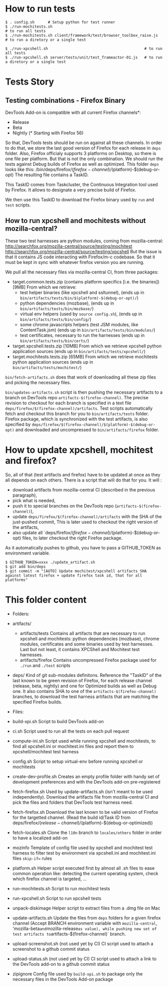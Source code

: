 # How to run tests
```
$ . config.sh      # Setup python for test runner
$ ./run-mochitests.sh                                                  # to run all tests
$ ./run-mochitests.sh client/framework/test/browser_toolbox_raise.js   # to run a diretory or a single test

$ ./run-xpcshell.sh                                           # to run all tests
$ ./run-xpcshell.sh server/tests/unit/test_frameactor-01.js   # to run a diretory or a single test
```

# Tests Story

## Testing combinations - Firefox Binary

DevTools Add-on is compatible with all current Firefox channels*:
* Release
* Beta
* Nightly
(* Starting with Firefox 56)

So that, DevTools tests should be run on against all these channels.
In order to do that, we store the last good version of Firefox for each release in `deps` folder.
Also, Firefox officialy supports 3 platforms on Desktop, so there is one file per platform.
But that is not the only combination. We should run the tests against Debug builds of Firefox
as well as optimized. This folder `deps` looks like this:
  /bin/deps/firefox/$(firefox-channel)/$(platform)-$(debug-or-opt)
The resulting file contains a TaskID.

This TaskID comes from Taskcluster, the Continuous Integration tool used by Firefox.
It allows to designate a very precise build of Firefox.

We then use this TaskID to download the Firefox binary used by `run` and `test` scripts.

## How to run xpcshell and mochitests without mozilla-central?

These two test harnesses are python modules, coming from mozilla-central:
  http://searchfox.org/mozilla-central/source/testing/mochitest
  http://searchfox.org/mozilla-central/source/testing/xpcshell
But the issue is that it contains JS code interacting with Firefox/m-c codebase.
So that it must be kept in sync with whatever firefox version you are running.

We pull all the necessary files via mozilla-central CI, from three packages:
* target.common.tests.zip (contains platform specifics [i.e. the binaries]) [9MB]
  From which we retrieve:
   * test helper binaries (like xpcshell and ssltunnel),
    (ends up in `bin/artifacts/tests/bin/$(platform)-$(debug-or-opt)/`)
   * python dependencies (mozbase),
    (ends up in `bin/artifacts/tests/bin/mozbase/`)
   * virtual env helpers (used by `source config.sh`),
    (ends up in `bin/artifacts/tests/bin/config/`)
   * some chrome javascripts helpers (test JSM modules, like ContentTask.jsm)
    (ends up in `bin/artifacts/tests/bin/modules/`)
   * test certificates, necessary to run the harnesses
    (ends up in `bin/artifacts/tests/bin/certs/`)
* target.xpcshell.tests.zip [10MB]
  From which we retrieve xpcshell python application sources
  (ends up in `bin/artifacts/tests/xpcshell/`)
* target.mochitests.tests.zip [65MB]
  From which we retrieve mochitests python application sources
  (ends up in `bin/artifacts/tests/mochitest/`)

`bin/fetch-artifacts.sh` does that work of downloading all these zip files
and picking the necessary files.

`bin/updates-artifacts.sh` script is then pushing the necessary artifacts
to a branch on DevTools repo `artifacts-$(firefox-channel)`.
The precise revision to checkout for each branch is specified in a text file
`deps/firefox/$(firefox-channel)/artifacts`.
Test scripts automatically fetch and checkout this branch for you to
`bin/artifacts/tests` folder.
Firefox package, which is synchronized with the test artifacts, is also
specified by `deps/firefox/$(firefox-channel)/$(platform)-$(debug-or-opt)`
and downloaded and uncompressed to `bin/artifacts/firefox` folder.

# How to update xpcshell, mochitest and firefox?

So, all of that (test artifacts and firefox) have to be updated at once as they all depends on each others.
There is a script that will do that for you.
It will :
* download artifacts from mozilla-central CI (described in the previous paragraph),
* pick what is needed,
* push it to special branches on the DevTools repo (`artifacts-$(firefox-channel)`),
* update `deps/firefox/$(firefox-channel)/artifacts` with the SHA of the just-pushed commit,
  This is later used to checkout the right version of the artifacts,
* also update all `deps/firefox/$(firefox-channel)/$(platform)-$(debug-or-opt) files,
  to later checkout the right Firefox package.

As it automatically pushes to github, you have to pass a GITHUB_TOKEN as environment variable.
```
$ GITHUB_TOKEN=xxxx ./update_artifact.sh
$ git add bin/deps
$ git commit -m "[AUTO] Update mochitest/xpcshell artifacts SHA against latest firefox + update firefox task id, that for all platforms"
```

# This folder content

* Folders:

 * artifacts/
   * artifacts/tests
   Contains all artifacts that are necessary to run xpcshell and mochitests:
   python dependencies (mozbase), chrome modules, certificates and some binaries used
   by test harnesses. Last but not least, it contains XPCShell and Mochitest test harnesses.
   * artifacts/firefox
   Contains uncompressed Firefox package used for `./run` and `./test` scripts

 * deps/
   Kind of git sub-modules definitons. Reference the "TaskID" of the last known to be green
   revision of Firefox, for each release channel (release, beta, nightly) and one for
   Optimized builds as well as Debug one.
   It also contains SHA to one of the `artifacts-$(firefox-channel)` branches, to download
   the test harness artifacts that are matching the specified Firefox builds.

* Files:

 * build-xpi.sh
   Script to build DevTools add-on

 * ci.sh
   Script used to run all the tests on each pull request

 * compute-ini.sh
   Script used while running xpcshell and mochitests, to find all xpcshell.ini or mochitest.ini
   files and report them to xpcshell/mochitest test harness

 * config.sh
   Script to setup virtual-env before running xpcshell or mochitests

 * create-dev-profile.sh
   Creates an empty profile folder with handy set of development preferences and with
   the DevTools add-on pre-registered

 * fetch-firefox.sh
   Used by update-artifacts.sh (isn't meant to be used independently).
   Download the artifacts file from mozilla-central CI and pick the files and folders
   that DevTools test harness need.

 * fetch-firefox.sh
   Download the last known to be valid version of Firefox for the targetted channel.
   (Read the build id/Task ID from deps/firefox/$(release-channel)/$(platform)-$(debug-or-optimized))

 * fetch-locales.sh
   Clone the `l10n` branch to `locales/others` folder in order to have a localized add-on

 * mozinfo
   Template of config file used by xpcshell and mochitest test harness to filter test by
   environment via xpcshell.ini and mochitest.ini files `skip-if=` rules

 * platform.sh
   Helper script executed first by almost all .sh files to ease common operation like:
   detecting the current operating system, check which firefox channel is targeted, ...

 * run-mochitests.sh
   Script to run mochitest tests

 * run-xpcshell.sh
   Script to run xpcshell tests

 * unpack-diskimage
   Helper script to extract files from a .dmg file on Mac

 * update-artifacts.sh
   Update the files from `deps` folders for a given firefox channel (Accept BRANCH environment variable
   with `mozilla-central`, 'mozilla-beta` and `mozilla-release` as value), while pushing
   new set of test artifacts to `artifacts-$(firefox-channel)` branch.

 * upload-screenshot.sh (not used yet by CI)
   CI script used to attach a screenshot to a github commit status

 * upload-status.sh (not used yet by CI)
   CI script used to attach a link to the DevTools add-on to a github commit status

 * zipignore
   Config file used by `build-xpi.sh` to package only the necessary files in the DevTools Add-on package
